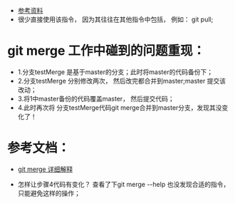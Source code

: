 * [参考资料](https://git-scm.com/docs/git-merge)
* 很少直接使用该指令， 因为其往往在其他指令中包括， 例如： git pull;

# git merge 工作中碰到的问题重现：
* 1.分支testMerge 是基于master的分支；此时将master的代码备份下；
* 2.分支testMerge 分别修改两次， 然后改完都合并到master;master 提交该改动； 
* 3.将1中master备份的代码覆盖master， 然后提交代码；
* 4.此时再次将 分支testMerge代码git merge合并到master分支，发现其没变化了！


# 参考文档：
* [git merge 详细解释](http://blog.csdn.net/hudashi/article/details/7664382) 

* 怎样让步骤4代码有变化？ 查看了下git merge --help 也没发现合适的指令，只能避免这样的操作；
